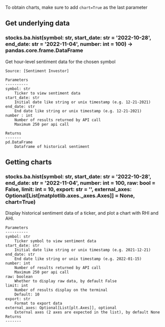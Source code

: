 To obtain charts, make sure to add `chart=True` as the last parameter

## Get underlying data 
### stocks.ba.hist(symbol: str, start_date: str = '2022-10-28', end_date: str = '2022-11-04', number: int = 100) -> pandas.core.frame.DataFrame

Get hour-level sentiment data for the chosen symbol

    Source: [Sentiment Investor]

    Parameters
    ----------
    symbol: str
        Ticker to view sentiment data
    start_date: str
        Initial date like string or unix timestamp (e.g. 12-21-2021)
    end_date: str
        End date like string or unix timestamp (e.g. 12-21-2021)
    number : int
        Number of results returned by API call
        Maximum 250 per api call

    Returns
    -------
    pd.DataFrame
        Dataframe of historical sentiment

## Getting charts 
### stocks.ba.hist(symbol: str, start_date: str = '2022-10-28', end_date: str = '2022-11-04', number: int = 100, raw: bool = False, limit: int = 10, export: str = '', external_axes: Optional[List[matplotlib.axes._axes.Axes]] = None, chart=True)

Display historical sentiment data of a ticker,
    and plot a chart with RHI and AHI.

    Parameters
    ----------
    symbol: str
        Ticker symbol to view sentiment data
    start_date: str
        Initial date like string or unix timestamp (e.g. 2021-12-21)
    end_date: str
        End date like string or unix timestamp (e.g. 2022-01-15)
    number: int
        Number of results returned by API call
        Maximum 250 per api call
    raw: boolean
        Whether to display raw data, by default False
    limit: int
        Number of results display on the terminal
        Default: 10
    export: str
        Format to export data
    external_axes: Optional[List[plt.Axes]], optional
        External axes (2 axes are expected in the list), by default None
    Returns
    -------
